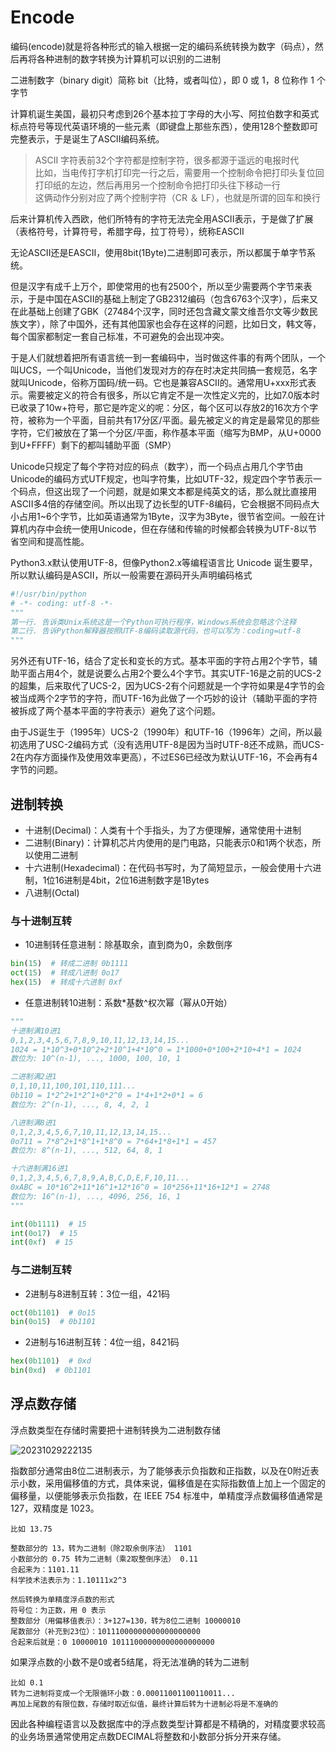 # Encode

编码(encode)就是将各种形式的输入根据一定的编码系统转换为数字（码点），然后再将各种进制的数字转换为计算机可以识别的二进制

二进制数字（binary digit）简称 bit（比特，或者叫位），即 0 或 1，8 位称作 1 个字节

计算机诞生美国，最初只考虑到26个基本拉丁字母的大小写、阿拉伯数字和英式标点符号等现代英语环境的一些元素（即键盘上那些东西），使用128个整数即可完整表示，于是诞生了ASCII编码系统。

> ASCII 字符表前32个字符都是控制字符，很多都源于遥远的电报时代  
> 比如，当电传打字机打印完一行之后，需要用一个控制命令把打印头复位回打印纸的左边，然后再用另一个控制命令把打印头往下移动一行  
> 这俩动作分别对应了两个控制字符（CR ＆ LF），也就是所谓的回车和换行

后来计算机传入西欧，他们所特有的字符无法完全用ASCII表示，于是做了扩展（表格符号，计算符号，希腊字母，拉丁符号），统称EASCII

无论ASCII还是EASCII，使用8bit(1Byte)二进制即可表示，所以都属于单字节系统。

但是汉字有成千上万个，即使常用的也有2500个，所以至少需要两个字节来表示，于是中国在ASCII的基础上制定了GB2312编码（包含6763个汉字），后来又在此基础上创建了GBK（27484个汉字，同时还包含藏文蒙文维吾尔文等少数民族文字），除了中国外，还有其他国家也会存在这样的问题，比如日文，韩文等，每个国家都制定一套自己标准，不可避免的会出现冲突。

于是人们就想着把所有语言统一到一套编码中，当时做这件事的有两个团队，一个叫UCS，一个叫Unicode，当他们发现对方的存在时决定共同搞一套规范，名字就叫Unicode，俗称万国码/统一码。它也是兼容ASCII的。通常用U+xxx形式表示。需要被定义的符合有很多，所以它肯定不是一次性定义完的，比如7.0版本时已收录了10w+符号，那它是咋定义的呢：分区，每个区可以存放2的16次方个字符，被称为一个平面，目前共有17分区/平面。最先被定义的肯定是最常见的那些字符，它们被放在了第一个分区/平面，称作基本平面（缩写为BMP，从U+0000到U+FFFF）剩下的都叫辅助平面（SMP）

Unicode只规定了每个字符对应的码点（数字），而一个码点占用几个字节由Unicode的编码方式UTF规定，也叫字符集，比如UTF-32，规定四个字节表示一个码点，但这出现了一个问题，就是如果文本都是纯英文的话，那么就比直接用ASCII多4倍的存储空间。所以出现了边长型的UTF-8编码，它会根据不同码点大小占用1~6个字节，比如英语通常为1Byte，汉字为3Byte，很节省空间。一般在计算机内存中会统一使用Unicode，但在存储和传输的时候都会转换为UTF-8以节省空间和提高性能。

Python3.x默认使用UTF-8，但像Python2.x等编程语言比 Unicode 诞生要早，所以默认编码是ASCII，所以一般需要在源码开头声明编码格式

```python
#!/usr/bin/python
# -*- coding: utf-8 -*-
"""
第一行. 告诉类Unix系统这是一个Python可执行程序，Windows系统会忽略这个注释
第二行. 告诉Python解释器按照UTF-8编码读取源代码，也可以写为：coding=utf-8
"""
```

另外还有UTF-16，结合了定长和变长的方式。基本平面的字符占用2个字节，辅助平面占用4个，就是说要么占用2个要么4个字节。其实UTF-16是之前的UCS-2的超集，后来取代了UCS-2，因为UCS-2有个问题就是一个字符如果是4字节的会被当成两个2字节的字符，而UTF-16为此做了一个巧妙的设计（辅助平面的字符被拆成了两个基本平面的字符表示）避免了这个问题。

由于JS诞生于（1995年）UCS-2（1990年）和UTF-16（1996年）之间，所以最初选用了USC-2编码方式（没有选用UTF-8是因为当时UTF-8还不成熟，而UCS-2在内存方面操作及使用效率更高），不过ES6已经改为默认UTF-16，不会再有4字节的问题。

## 进制转换

- 十进制(Decimal)：人类有十个手指头，为了方便理解，通常使用十进制
- 二进制(Binary)：计算机芯片内使用的是门电路，只能表示0和1两个状态，所以使用二进制
- 十六进制(Hexadecimal)：在代码书写时，为了简短显示，一般会使用十六进制，1位16进制是4bit，2位16进制数字是1Bytes
- 八进制(Octal)

### 与十进制互转

- 10进制转任意进制：除基取余，直到商为0，余数倒序

```python
bin(15)  # 转成二进制 0b1111
oct(15)  # 转成八进制 0o17
hex(15)  # 转成十六进制 0xf
```

- 任意进制转10进制：系数*基数^权次幂（幂从0开始）

```python
"""
十进制满10进1
0,1,2,3,4,5,6,7,8,9,10,11,12,13,14,15...
1024 = 1*10^3+0*10^2+2*10^1+4*10^0 = 1*1000+0*100+2*10+4*1 = 1024
数位为: 10^(n-1), ..., 1000, 100, 10, 1

二进制满2进1
0,1,10,11,100,101,110,111...
0b110 = 1*2^2+1*2^1+0*2^0 = 1*4+1*2+0*1 = 6
数位为: 2^(n-1), ..., 8, 4, 2, 1

八进制满8进1
0,1,2,3,4,5,6,7,10,11,12,13,14,15...
0o711 = 7*8^2+1*8^1+1*8^0 = 7*64+1*8+1*1 = 457
数位为: 8^(n-1), ..., 512, 64, 8, 1

十六进制满16进1
0,1,2,3,4,5,6,7,8,9,A,B,C,D,E,F,10,11...
0xABC = 10*16^2+11*16^1+12*16^0 = 10*256+11*16+12*1 = 2748
数位为: 16^(n-1), ..., 4096, 256, 16, 1
"""

int(0b1111)  # 15
int(0o17)  # 15
int(0xf)  # 15
```

### 与二进制互转

- 2进制与8进制互转：3位一组，421码

```python
oct(0b1101)  # 0o15
bin(0o15)  # 0b1101
```

- 2进制与16进制互转：4位一组，8421码

```python
hex(0b1101)  # 0xd
bin(0xd)  # 0b1101
```

## 浮点数存储

浮点数类型在存储时需要把十进制转换为二进制数存储

![20231029222135](https://image.zuoright.com/20231029222135.png)

指数部分通常由8位二进制表示，为了能够表示负指数和正指数，以及在0附近表示小数，采用偏移值的方式，具体来说，偏移值是在实际指数值上加上一个固定的偏移量，以便能够表示负指数，在 IEEE 754 标准中，单精度浮点数偏移值通常是 127，双精度是 1023。

```text
比如 13.75

整数部分的 13，转为二进制（除2取余倒序法） 1101
小数部分的 0.75 转为二进制（乘2取整倒序法） 0.11
合起来为：1101.11
科学技术法表示为：1.10111x2^3

然后转换为单精度浮点数的形式
符号位：为正数，用 0 表示
整数部分（用偏移值表示）：3+127=130，转为8位二进制 10000010
尾数部分（补充到23位）：10111000000000000000000
合起来后就是：0 10000010 10111000000000000000000
```

如果浮点数的小数不是0或者5结尾，将无法准确的转为二进制

```text
比如 0.1
转为二进制将变成一个无限循环小数：0.00011001100110011...
再加上尾数的有限位数，存储时取近似值，最终计算后转为十进制必将是不准确的
```

因此各种编程语言以及数据库中的浮点数类型计算都是不精确的，对精度要求较高的业务场景通常使用定点数DECIMAL将整数和小数部分拆分开来存储。
